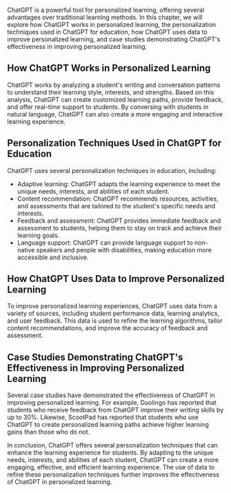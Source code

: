 
ChatGPT is a powerful tool for personalized learning, offering several advantages over traditional learning methods. In this chapter, we will explore how ChatGPT works in personalized learning, the personalization techniques used in ChatGPT for education, how ChatGPT uses data to improve personalized learning, and case studies demonstrating ChatGPT's effectiveness in improving personalized learning.

How ChatGPT Works in Personalized Learning
------------------------------------------

ChatGPT works by analyzing a student's writing and conversation patterns to understand their learning style, interests, and strengths. Based on this analysis, ChatGPT can create customized learning paths, provide feedback, and offer real-time support to students. By conversing with students in natural language, ChatGPT can also create a more engaging and interactive learning experience.

Personalization Techniques Used in ChatGPT for Education
--------------------------------------------------------

ChatGPT uses several personalization techniques in education, including:

* Adaptive learning: ChatGPT adapts the learning experience to meet the unique needs, interests, and abilities of each student.
* Content recommendation: ChatGPT recommends resources, activities, and assessments that are tailored to the student's specific needs and interests.
* Feedback and assessment: ChatGPT provides immediate feedback and assessment to students, helping them to stay on track and achieve their learning goals.
* Language support: ChatGPT can provide language support to non-native speakers and people with disabilities, making education more accessible and inclusive.

How ChatGPT Uses Data to Improve Personalized Learning
------------------------------------------------------

To improve personalized learning experiences, ChatGPT uses data from a variety of sources, including student performance data, learning analytics, and user feedback. This data is used to refine the learning algorithms, tailor content recommendations, and improve the accuracy of feedback and assessment.

Case Studies Demonstrating ChatGPT's Effectiveness in Improving Personalized Learning
-------------------------------------------------------------------------------------

Several case studies have demonstrated the effectiveness of ChatGPT in improving personalized learning. For example, Duolingo has reported that students who receive feedback from ChatGPT improve their writing skills by up to 30%. Likewise, ScootPad has reported that students who use ChatGPT to create personalized learning paths achieve higher learning gains than those who do not.

In conclusion, ChatGPT offers several personalization techniques that can enhance the learning experience for students. By adapting to the unique needs, interests, and abilities of each student, ChatGPT can create a more engaging, effective, and efficient learning experience. The use of data to refine these personalization techniques further improves the effectiveness of ChatGPT in personalized learning.
